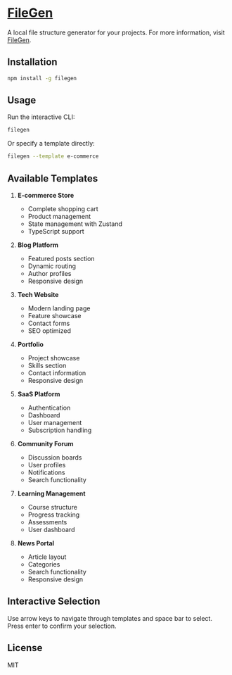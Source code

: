 # [FileGen](https://filegen.vercel.app/)

A local file structure generator for your projects. For more information, visit [FileGen](https://filegen.vercel.app/).

## Installation

```bash
npm install -g filegen
```

## Usage

Run the interactive CLI:

```bash
filegen
```

Or specify a template directly:

```bash
filegen --template e-commerce
```

## Available Templates

1. **E-commerce Store**

   - Complete shopping cart
   - Product management
   - State management with Zustand
   - TypeScript support

2. **Blog Platform**

   - Featured posts section
   - Dynamic routing
   - Author profiles
   - Responsive design

3. **Tech Website**

   - Modern landing page
   - Feature showcase
   - Contact forms
   - SEO optimized

4. **Portfolio**

   - Project showcase
   - Skills section
   - Contact information
   - Responsive design

5. **SaaS Platform**

   - Authentication
   - Dashboard
   - User management
   - Subscription handling

6. **Community Forum**

   - Discussion boards
   - User profiles
   - Notifications
   - Search functionality

7. **Learning Management**

   - Course structure
   - Progress tracking
   - Assessments
   - User dashboard

8. **News Portal**
   - Article layout
   - Categories
   - Search functionality
   - Responsive design

## Interactive Selection

Use arrow keys to navigate through templates and space bar to select. Press enter to confirm your selection.

## License

MIT
